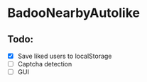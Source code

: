 # BadooNearbyAutolike

## Todo: 

- [x] Save liked users to localStorage
- [ ] Captcha detection
- [ ] GUI
